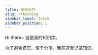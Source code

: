 ```yaml
---
title: 记录思考
slug: /thinking
sidebar_label: Intro
sidebar_position: 1
---
```


Hi there~
这是我的知识库。

为了避免遗忘、便于分享，我在这里记录知识。
